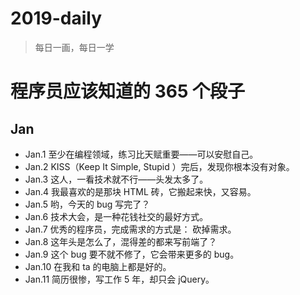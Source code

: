  # 2019-daily

> 每日一画，每日一学

# 程序员应该知道的 365 个段子

## Jan

 - Jan.1 至少在编程领域，练习比天赋重要——可以安慰自己。
 - Jan.2 KISS（Keep It Simple, Stupid ）完后，发现你根本没有对象。
 - Jan.3 这人，一看技术就不行——头发太多了。
 - Jan.4 我最喜欢的是那块 HTML 砖，它搬起来快，又容易。
 - Jan.5 哟，今天的 bug 写完了？
 - Jan.6 技术大会，是一种花钱社交的最好方式。
 - Jan.7 优秀的程序员，完成需求的方式是： 砍掉需求。
 - Jan.8 这年头是怎么了，混得差的都来写前端了？
 - Jan.9 这个 bug 要不就不修了，它会带来更多的 bug。
 - Jan.10 在我和 ta 的电脑上都是好的。
 - Jan.11 简历很惨，写工作 5 年，却只会 jQuery。
